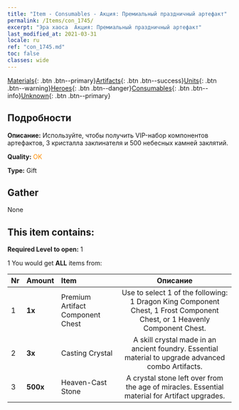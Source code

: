 ```yaml
---
title: "Item - Consumables - Акция: Премиальный праздничный артефакт"
permalink: /Items/con_1745/
excerpt: "Эра хаоса  Акция: Премиальный праздничный артефакт"
last_modified_at: 2021-03-31
locale: ru
ref: "con_1745.md"
toc: false
classes: wide
---
```

 [Materials](/ru/Items/){: .btn .btn--primary}[Artifacts](/ru/Items/Artifacts/){: .btn .btn--success}[Units](/ru/Items/Units/){: .btn .btn--warning}[Heroes](/ru/Items/Heroes/){: .btn .btn--danger}[Consumables](/ru/Items/Consumables/){: .btn .btn--info}[Unknown](/ru/Items/Unknown/){: .btn .btn--primary}

## Подробности
 **Описание:** Используйте, чтобы получить VIP-набор компонентов артефактов, 3 кристалла заклинателя и 500 небесных камней заклятий.

 **Quality:** <span style="color: #FF8C00">OK</span>

 **Type:** Gift

## Gather

  None

## This item contains:

 **Required Level to open:** 1

 1 You would get **ALL** items  from:

  | Nr | Amount |     Item    | Описание |
  |:---|:-------|:------------|:-----------:|
  | 1 |  **1x** | Premium Artifact Component Chest | Use to select 1 of the following: 1 Dragon King Component Chest, 1 Frost Component Chest, or 1 Heavenly Component Chest.  | 
  | 2 |  **3x** | Casting Crystal | A skill crystal made in an ancient foundry. Essential material to upgrade advanced combo Artifacts.  | 
  | 3 |  **500x** | Heaven-Cast Stone | A crystal stone left over from the age of miracles. Essential material for Artifact upgrades.  | 
